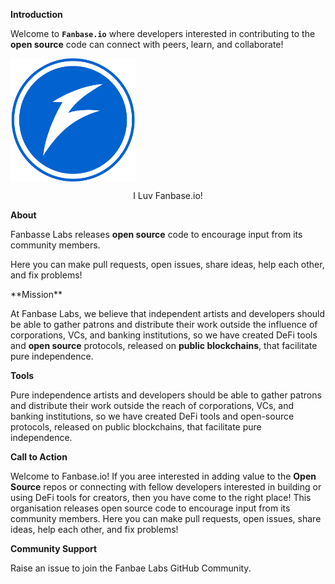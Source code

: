 **Introduction**

Welcome to **`Fanbase.io`** where developers interested in contributing to the **open source** code can connect with peers, learn, and collaborate!

<img src="https://github.com/FanbaseLabs/.github/blob/main/profile/resource/logo.png?raw=true" alt="fanbase" width="200" align="center">
<p align="center"> I Luv Fanbase.io! </p>


**About**

Fanbasse Labs releases **open source** code to encourage input from its community members. 

Here you can make pull requests, open issues, share ideas, help each other, and fix problems!

<p </p>
**Mission**

At Fanbase Labs, we believe that independent artists and developers should be able to gather patrons and distribute their work outside the influence of corporations, VCs, and banking institutions, so we have created DeFi tools and **open source** protocols, released on **public blockchains**, that facilitate pure independence. 


**Tools**

Pure independence artists and developers should be able to gather patrons and distribute their work outside the reach of corporations, VCs, and banking institutions, so we have created DeFi tools and open-source protocols, released on public blockchains, that facilitate pure independence. 


**Call to Action**

Welcome to Fanbase.io! If you aree interested in adding value to the **Open Source** repos or connecting with fellow developers interested in building or using DeFi tools for creators, then you have come to the right place!
This organisation releases open source code to encourage input from its community members.
Here you can make pull requests, open issues, share ideas, help each other, and fix problems!


**Community Support**

Raise an issue to join the Fanbae Labs GitHub Community.
